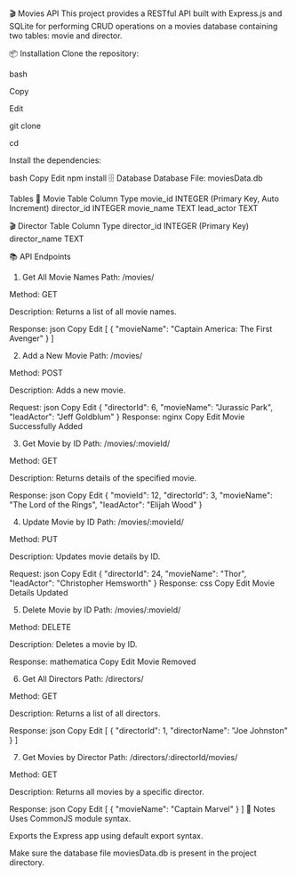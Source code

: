 🎬 Movies API
This project provides a RESTful API built with Express.js and SQLite for performing CRUD operations on a movies database containing two tables: movie and director.

📦 Installation
Clone the repository:

bash

Copy

Edit

git clone <your-repo-url>

cd <your-repo-directory>

Install the dependencies:

bash
Copy
Edit
npm install
🗄️ Database
Database File: moviesData.db

Tables
🎥 Movie Table
Column	Type
movie_id	INTEGER (Primary Key, Auto Increment)
director_id	INTEGER
movie_name	TEXT
lead_actor	TEXT

🎬 Director Table
Column	Type
director_id	INTEGER (Primary Key)
director_name	TEXT

📚 API Endpoints
1. Get All Movie Names
Path: /movies/

Method: GET

Description: Returns a list of all movie names.

Response:
json
Copy
Edit
[
  {
    "movieName": "Captain America: The First Avenger"
  }
]



2. Add a New Movie
Path: /movies/

Method: POST

Description: Adds a new movie.

Request:
json
Copy
Edit
{
  "directorId": 6,
  "movieName": "Jurassic Park",
  "leadActor": "Jeff Goldblum"
}
Response:
nginx
Copy
Edit
Movie Successfully Added



3. Get Movie by ID
Path: /movies/:movieId/

Method: GET

Description: Returns details of the specified movie.

Response:
json
Copy
Edit
{
  "movieId": 12,
  "directorId": 3,
  "movieName": "The Lord of the Rings",
  "leadActor": "Elijah Wood"
}





4. Update Movie by ID
Path: /movies/:movieId/

Method: PUT

Description: Updates movie details by ID.

Request:
json
Copy
Edit
{
  "directorId": 24,
  "movieName": "Thor",
  "leadActor": "Christopher Hemsworth"
}
Response:
css
Copy
Edit
Movie Details Updated





5. Delete Movie by ID
Path: /movies/:movieId/

Method: DELETE

Description: Deletes a movie by ID.

Response:
mathematica
Copy
Edit
Movie Removed






6. Get All Directors
Path: /directors/

Method: GET

Description: Returns a list of all directors.

Response:
json
Copy
Edit
[
  {
    "directorId": 1,
    "directorName": "Joe Johnston"
  }
]





7. Get Movies by Director
Path: /directors/:directorId/movies/

Method: GET

Description: Returns all movies by a specific director.

Response:
json
Copy
Edit
[
  {
    "movieName": "Captain Marvel"
  }
]
🧾 Notes
Uses CommonJS module syntax.

Exports the Express app using default export syntax.

Make sure the database file moviesData.db is present in the project directory.

